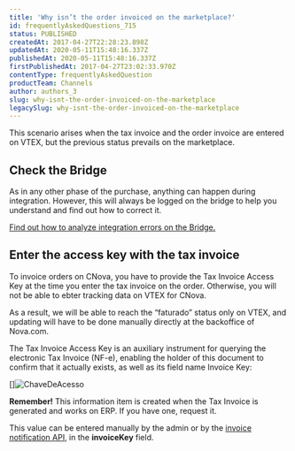 ```yaml
---
title: 'Why isn’t the order invoiced on the marketplace?'
id: frequentlyAskedQuestions_715
status: PUBLISHED
createdAt: 2017-04-27T22:28:23.898Z
updatedAt: 2020-05-11T15:48:16.337Z
publishedAt: 2020-05-11T15:48:16.337Z
firstPublishedAt: 2017-04-27T23:02:33.970Z
contentType: frequentlyAskedQuestion
productTeam: Channels
author: authors_3
slug: why-isnt-the-order-invoiced-on-the-marketplace
legacySlug: why-isnt-the-order-invoiced-on-the-marketplace
---
```


This scenario arises when the tax invoice and the order invoice are entered on VTEX, but the previous status prevails on the marketplace.

## Check the Bridge

As in any other phase of the purchase, anything can happen during integration. However, this will always be logged on the bridge to help you understand and find out how to correct it.

[Find out how to analyze integration errors on the Bridge.](/en/tutorial/checking-integrations-in-bridge)

## Enter the access key with the tax invoice

To invoice orders on CNova, you have to provide the Tax Invoice Access Key at the time you enter the tax invoice on the order. Otherwise, you will not be able to ebter tracking data on VTEX for CNova. 

As a result, we will be able to reach the “faturado” status only on VTEX, and updating will have to be done manually directly at the backoffice of Nova.com.

The Tax Invoice Access Key is an auxiliary instrument for querying the electronic Tax Invoice (NF-e), enabling the holder of this document to confirm that it actually exists, as well as its field name Invoice Key:

[]![ChaveDeAcesso](//images.contentful.com/alneenqid6w5/447ljGvDxuW0mmQoAumGOg/f1f246378401f4c9a56655974300ab04/ChaveDeAcesso-1.png)

__Remember!__ This information item is created when the Tax Invoice is generated and works on ERP. If you have one, request it.

This value can be entered manually by the admin or by the [invoice notification API](https://developers.vtex.com/reference/invoice#invoicenotification), in the **invoiceKey** field.
